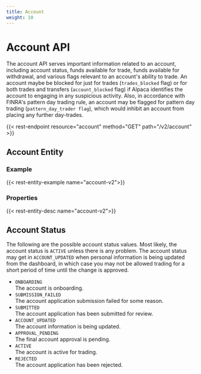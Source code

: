 ```yaml
---
title: Account
weight: 10
---
```


# Account API

The account API serves important information related to an account,
including account status, funds available for trade, funds available for
withdrawal, and various flags relevant to an account's ability to trade.
An account maybe be blocked for just for trades (`trades_blocked` flag) or for both
trades and transfers (`account_blocked` flag) if Alpaca identifies the account to
engaging in any suspicious activity. Also, in accordance with FINRA's pattern day
trading rule, an account may be flagged for pattern day trading
(`pattern_day_trader flag`), which would inhibit an account from placing any
further day-trades.

{{< rest-endpoint resource="account" method="GET" path="/v2/account" >}}

## Account Entity

### Example
{{< rest-entity-example name="account-v2">}}

### Properties
{{< rest-entity-desc name="account-v2">}}

## Account Status
The following are the possible account status values. Most likely, the
account status is `ACTIVE` unless there is any problem. The account status
may get in `ACCOUNT_UPDATED` when personal information is being updated
from the dashboard, in which case you may not be allowed trading for
a short period of time until the change is approved.

- `ONBOARDING`<br>
  The account is onboarding.
- `SUBMISSION_FAILED`<br>
  The account application submission failed for some reason.
- `SUBMITTED`<br>
  The account application has been submitted for review.
- `ACCOUNT_UPDATED`<br>
  The account information is being updated.
- `APPROVAL_PENDING`<br>
  The final account approval is pending.
- `ACTIVE`<br>
  The account is active for trading.
- `REJECTED`<br>
  The account application has been rejected.
